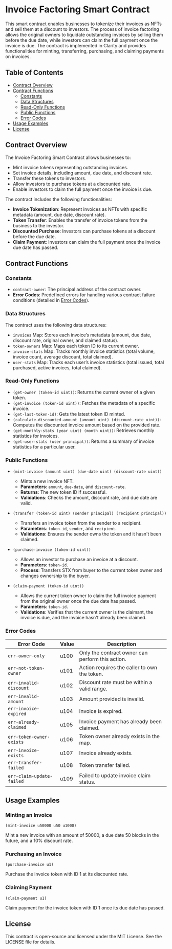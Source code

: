 # Invoice Factoring Smart Contract

This smart contract enables businesses to tokenize their invoices as NFTs and sell them at a discount to investors. The process of invoice factoring allows the original owners to liquidate outstanding invoices by selling them before the due date, while investors can claim the full payment once the invoice is due. The contract is implemented in Clarity and provides functionalities for minting, transferring, purchasing, and claiming payments on invoices.

## Table of Contents
- [Contract Overview](#contract-overview)
- [Contract Functions](#contract-functions)
    - [Constants](#constants)
    - [Data Structures](#data-structures)
    - [Read-Only Functions](#read-only-functions)
    - [Public Functions](#public-functions)
    - [Error Codes](#error-codes)
- [Usage Examples](#usage-examples)
- [License](#license)

## Contract Overview

The Invoice Factoring Smart Contract allows businesses to:

- Mint invoice tokens representing outstanding invoices.
- Set invoice details, including amount, due date, and discount rate.
- Transfer these tokens to investors.
- Allow investors to purchase tokens at a discounted rate.
- Enable investors to claim the full payment once the invoice is due.

The contract includes the following functionalities:

- **Invoice Tokenization**: Represent invoices as NFTs with specific metadata (amount, due date, discount rate).
- **Token Transfer**: Enables the transfer of invoice tokens from the business to the investor.
- **Discounted Purchase**: Investors can purchase tokens at a discount before the due date.
- **Claim Payment**: Investors can claim the full payment once the invoice due date has passed.

## Contract Functions

### Constants

- `contract-owner`: The principal address of the contract owner.
- **Error Codes**: Predefined errors for handling various contract failure conditions (detailed in [Error Codes](#error-codes)).

### Data Structures

The contract uses the following data structures:

- `invoices` Map: Stores each invoice’s metadata (amount, due date, discount rate, original owner, and claimed status).
- `token-owners` Map: Maps each token ID to its current owner.
- `invoice-stats` Map: Tracks monthly invoice statistics (total volume, invoice count, average discount, total claimed).
- `user-stats` Map: Tracks each user’s invoice statistics (total issued, total purchased, active invoices, total claimed).

### Read-Only Functions

- `(get-owner (token-id uint))`: Returns the current owner of a given token.
- `(get-invoice (token-id uint))`: Fetches the metadata of a specific invoice.
- `(get-last-token-id)`: Gets the latest token ID minted.
- `(calculate-discounted-amount (amount uint) (discount-rate uint))`: Computes the discounted invoice amount based on the provided rate.
- `(get-monthly-stats (year uint) (month uint))`: Retrieves monthly statistics for invoices.
- `(get-user-stats (user principal))`: Returns a summary of invoice statistics for a particular user.

### Public Functions

- `(mint-invoice (amount uint) (due-date uint) (discount-rate uint))`
    - Mints a new invoice NFT.
    - **Parameters**: `amount`, `due-date`, and `discount-rate`.
    - **Returns**: The new token ID if successful.
    - **Validations**: Checks the amount, discount rate, and due date are valid.

- `(transfer (token-id uint) (sender principal) (recipient principal))`
    - Transfers an invoice token from the sender to a recipient.
    - **Parameters**: `token-id`, `sender`, and `recipient`.
    - **Validations**: Ensures the sender owns the token and it hasn't been claimed.

- `(purchase-invoice (token-id uint))`
    - Allows an investor to purchase an invoice at a discount.
    - **Parameters**: `token-id`.
    - **Process**: Transfers STX from buyer to the current token owner and changes ownership to the buyer.

- `(claim-payment (token-id uint))`
    - Allows the current token owner to claim the full invoice payment from the original owner once the due date has passed.
    - **Parameters**: `token-id`.
    - **Validations**: Verifies that the current owner is the claimant, the invoice is due, and the invoice hasn't already been claimed.

### Error Codes

| Error Code         | Value | Description                                      |
|--------------------|-------|--------------------------------------------------|
| `err-owner-only`   | u100  | Only the contract owner can perform this action. |
| `err-not-token-owner` | u101 | Action requires the caller to own the token.     |
| `err-invalid-discount` | u102 | Discount rate must be within a valid range.      |
| `err-invalid-amount` | u103 | Amount provided is invalid.                      |
| `err-invoice-expired` | u104 | Invoice is expired.                              |
| `err-already-claimed` | u105 | Invoice payment has already been claimed.        |
| `err-token-owner-exists` | u106 | Token owner already exists in the map.          |
| `err-invoice-exists` | u107 | Invoice already exists.                          |
| `err-transfer-failed` | u108 | Token transfer failed.                           |
| `err-claim-update-failed` | u109 | Failed to update invoice claim status.          |

## Usage Examples

### Minting an Invoice

```clarity
(mint-invoice u50000 u50 u1000)
```
Mint a new invoice with an amount of 50000, a due date 50 blocks in the future, and a 10% discount rate.

### Purchasing an Invoice

```clarity
(purchase-invoice u1)
```
Purchase the invoice token with ID 1 at its discounted rate.

### Claiming Payment

```clarity
(claim-payment u1)
```
Claim payment for the invoice token with ID 1 once its due date has passed.

## License

This contract is open-source and licensed under the MIT License. See the LICENSE file for details.